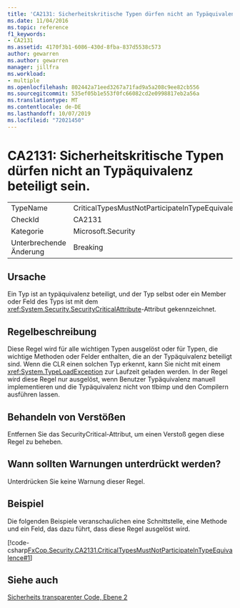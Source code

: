 ```yaml
---
title: 'CA2131: Sicherheitskritische Typen dürfen nicht an Typäquivalenz beteiligt sein.'
ms.date: 11/04/2016
ms.topic: reference
f1_keywords:
- CA2131
ms.assetid: 4170f3b1-6086-430d-8fba-837d5538c573
author: gewarren
ms.author: gewarren
manager: jillfra
ms.workload:
- multiple
ms.openlocfilehash: 802442a71eed3267a71fad9a5a208c9ee82cb556
ms.sourcegitcommit: 535ef05b1e553f0fc66082cd2e0998817eb2a56a
ms.translationtype: MT
ms.contentlocale: de-DE
ms.lasthandoff: 10/07/2019
ms.locfileid: "72021450"
---
```

# <a name="ca2131-security-critical-types-may-not-participate-in-type-equivalence"></a>CA2131: Sicherheitskritische Typen dürfen nicht an Typäquivalenz beteiligt sein.

|||
|-|-|
|TypeName|CriticalTypesMustNotParticipateInTypeEquivalence|
|CheckId|CA2131|
|Kategorie|Microsoft.Security|
|Unterbrechende Änderung|Breaking|

## <a name="cause"></a>Ursache
Ein Typ ist an typäquivalenz beteiligt, und der Typ selbst oder ein Member oder Feld des Typs ist mit dem <xref:System.Security.SecurityCriticalAttribute>-Attribut gekennzeichnet.

## <a name="rule-description"></a>Regelbeschreibung
Diese Regel wird für alle wichtigen Typen ausgelöst oder für Typen, die wichtige Methoden oder Felder enthalten, die an der Typäquivalenz beteiligt sind. Wenn die CLR einen solchen Typ erkennt, kann Sie nicht mit einem <xref:System.TypeLoadException> zur Laufzeit geladen werden. In der Regel wird diese Regel nur ausgelöst, wenn Benutzer Typäquivalenz manuell implementieren und die Typäquivalenz nicht von tlbimp und den Compilern ausführen lassen.

## <a name="how-to-fix-violations"></a>Behandeln von Verstößen
Entfernen Sie das SecurityCritical-Attribut, um einen Verstoß gegen diese Regel zu beheben.

## <a name="when-to-suppress-warnings"></a>Wann sollten Warnungen unterdrückt werden?
Unterdrücken Sie keine Warnung dieser Regel.

## <a name="example"></a>Beispiel
Die folgenden Beispiele veranschaulichen eine Schnittstelle, eine Methode und ein Feld, das dazu führt, dass diese Regel ausgelöst wird.

[!code-csharp[FxCop.Security.CA2131.CriticalTypesMustNotParticipateInTypeEquivalence#1](../code-quality/codesnippet/CSharp/ca2131-security-critical-types-may-not-participate-in-type-equivalence_1.cs)]

## <a name="see-also"></a>Siehe auch
[Sicherheits transparenter Code, Ebene 2](/dotnet/framework/misc/security-transparent-code-level-2)